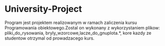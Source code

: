 # University-Project

Program jest projektem realizowanym w ramach zaliczenia kursu Programowania
obiektowego.Zostal on wykonany z wykorzystaniem plikow: pliki_do_rysowania,
bryly_wzorcowe,lacze_do_gnuplota.*, kore kazdy ze studentow otrzymal
od prowadzacego kurs.